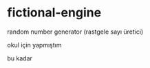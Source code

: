 # fictional-engine
random number generator (rastgele sayı üretici)



okul için yapmıştım

bu kadar
